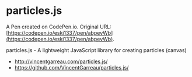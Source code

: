 # particles.js

A Pen created on CodePen.io. Original URL: [https://codepen.io/eski1337/pen/abpevWb](https://codepen.io/eski1337/pen/abpevWb).

particles.js - A lightweight JavaScript library for creating particles (canvas)

- http://vincentgarreau.com/particles.js/
- https://github.com/VincentGarreau/particles.js/
